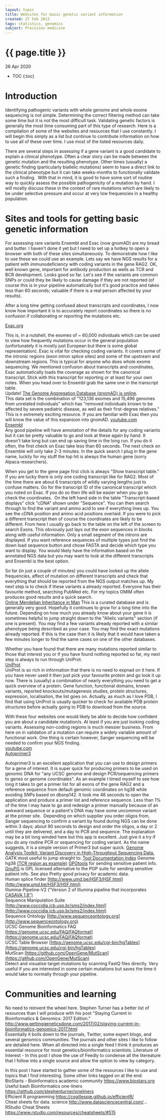 ```yaml
---
layout: topic
title: Websites for basic genetic variant information
created: 27 Feb 2012
tags: statistics, genomics
subject: Precision medicine
---
```

{{ page.title }}
================
<p class="meta">26 Apr 2020</p>

* TOC
{:toc}

# Introduction
Identifying pathogenic variants with whole genome and whole exome sequencing is not simple.
Determining the correct filtering method can take some time but it is not the most difficult task.
Validating genetic factors is generally the most time consuming part of this type of research.
Here is a compilation of some of the websites and resources that I use constantly.
I will begin this simply as a list but continue to contribute information on how to use all of these over time.
I use most of the listed resources daily.

There are several steps in assessing if a gene variant is a good candidate to explain a clinical phenotype.
Often a clear story can be made between the genetic mutation and the resulting phenotype.
Other times (usually) a genetic finding (particularly biallelic mutations) seem to have a direct link to the clinical phenotype but it can take  weeks-months to functionally validate such a finding.
 With that in mind, it is good to have some sort of routine way to quickly assess the possible pathogenicity of a mutation by hand.
I will mostly discuss these in the context of rare mutations which are likely to be under selective pressure and occur at very low frequencies in a healthy population.

# Sites and tools for getting basic genetic information
For assessing rare variants Ensembl and Exac (now gnomAD) are my bread and butter.
I haven't done it yet but I need to set up a hotkey to open a browser with both of these sites simultaneously.
To demonstrate how I like to use these we could use an example.
Lets say we have NGS results for a patient with immunodeficiency with coding variants in the gene RAG2.
OK, well known gene, important for antibody production as wells as TCR and BCR development.
Looks good so far.
Let's see if the variants are common SNPs or could they be likely to cause damage if they are not reported (of course this is in your pipeline automatically but it's good practice and takes less than 60 seconds; valuable if there is a real person affected by your results).

After a long time getting confused about transcripts and coordinates, I now know how important it is to accurately report coordinates so there is no confusion if collaborating or reporting the mutations etc.


[Exac.org](http://exac.broadinstitute.org)

This is, in a nutshell, the exomes of ~ 60,000 individuals which can be used to view how frequently mutations occur in the general population (unfortunately it is mostly just European but there is some global representation). Exac is vital for checking coding variants.
It covers some of the intronic regions (exon intron splice sites) and some of the upstream and downstream regions.
This is typical for anyone who does whole exome sequencing.
We mentioned confusion about transcripts and coordinates, Exac automatically loads the coverage as shown for the canonical transcript.
Stick with this transcript for reporting or at least for your own notes.
When you head over to Ensembl grab the same one in the transcript table.  
Update! [The Genome Aggregation Database (gnomAD) is online](http://gnomad.broadinstitute.org/about).  
This data set is the combination of "123,136 exomes and 15,496 genomes from unrelated individuals" which has "removed individuals known to be affected by severe pediatric disease, as well as their first-degree relatives."
This is n extremely exciting resource. If you are familiar with Exac then you will know the value of this expansion into gnomAD.
[youtube.com](https://youtu.be/_uRuFZv4JaU)  
[Ensembl](http://www.ensembl.org/index.html)  
Any good pipeline will have annotation of the details for any coding variants but it can be pretty valuable to go and look at these again by hand.
It doesn't take long but can end up saving time in the long run.
If you do it often, the first check on Exac take less than 60 seconds.
The next check on Ensemble will only take 2-3 minutes.
In the quick search I plug in the gene name, luckily for my stuff the top hit is always the human gene (sorry Alpaca researchers).

When you get to the gene page first click is always "Show transcript table."
If you are lucky there is only one coding transcript like for RAG2.
Most of the time there are about 6 transcripts of wildly varying lengths just to confuse matters.
Go for the transcript ID of the canonical transcript which you noted on Exac.
If you do so then life will be easier when you go to check the coordinates. 
On the left hand side in the table "Transcript-based displays" click "cDNA" shown under "Sequence".
You can then search through to find the variant and amino acid to see if everything lines up.
You see the cDNA position and amino acid positions overlaid. If you were to pick a different transcript then of course the coordinates are likely to be different.
From here I usually go back to the table on the left of the screen to search Exons.
This obviously just lays out the exon sequences in blocks along with useful information.
Only a small segment of the introns are displayed.
If you want reference sequences of multiple types just find the down load sequence button and chose FASTA and decide which type you want to display.
You would likely have the information based on the annotated NGS data but you may want to look at the different transcripts and Ensembl is the best option.

So far (in just a couple of minutes) you could have looked up the allele frequencies, affect of mutation on different transcripts and check that everything that should be reported from the NGS output matches up.
My next step is to check if these variants a already reported.
Everyone has their favourite method, searching PubMed etc.
For my topics OMIM often produces good results and a quick search.  
[Online Mendelian Inheritance in Man](https://www.omim.org/)
This is a curated database and is generally very good.
Hopefully it continues to grow for a long time into the future.
Depending on how much you already know about your gene it is sometimes helpful to jump straight down to the "Allelic variants" section (if one is present).
You may find a few variants already reported with a similar phenotype being described as your case.
You may find the exact mutations already reported.
If this is the case then it is likely that it would have taken a few minutes longer to find the same cases on one of the other databases.

Whether you have found that there are many mutations reported similar to those that interest you or if you have found nothing reported so far, my next step is always to run through UniProt.  
[UniProt](http://www.uniprot.org)  
UniProt is so rich in information that there is no need to expnad on it here.
If you have never used it then just pick your favourite protein and go look it up now.
There is (usually) a combination of nearly everything you need to get a quick overview of a protein.
Gene function, functional domains, known variants, reported knockouts/mutagenesis studies, protein structures, expression, localisation, the list goes on.
Actually, as much as I love PDB, I find that using UniProt is usually quicker to check for available PDB protein structures before actually going to PDB to download from the source.

With these four websites one would likely be able to decide how confident you are about a candidate mutation/s.
At least if you are just looking coding variants.
Assessing non-coding regions is much messier business.
From here on in validation of a mutation can require a widely variable amount of functional work.
One thing is certain however, Sanger sequencing will be needed to confirm your NGS finding.  
[youtube.com](https://www.youtube.com/watch?v=3amsDkyiMu8)  
[Autoprimer3](https://github.com/gantzgraf/autoprimer3/releases/tag/v3.0.2)

Autoprimer3 is an excellent application that you can use to design primers for a gene of interest.
It is super quick for producing primers to be used on genomic DNA for "any UCSC genome and design PCR/sequencing primers to genes or genome coordinates".
As an example I timed myself to see how long it takes to get a primer list for all exons of the gene RAG2 and a reference sequence from default genomic coordinates on hg38 while avoiding SNPs based on dbsnp142.
It took me 46 seconds to open the application and produce a primer list and reference sequence.
Less than 1% of the time I may have to go and redesign a primer manually because of an awkward sequence or a patient's DNA may have some uncommon variant at the primer site. 
Depending on which supplier you order oligos from, Sanger sequencing to confirm a variant by found during NGS can be done within 3 days; about 90 seconds to design and order the oligos, a day or 2 until they are delivered,  and a day to PCR and sequence.
The explanation may be a bit long winded here but this app is excellent.
Just give it a try if you do any routine PCR or sequencing for coding variant.
As the name suggests, it is a simple version of Primer3 but super quick.
[Genome Analysis Toolkit: Variant Discovery in High-Throughput Sequencing Data.](https://software.broadinstitute.org/gatk/)
GATK most useful to jump straight to: [Tool Documentation Index](https://software.broadinstitute.org/gatk/documentation/tooldocs/) Genome hg38 [(TCR region as example)](http://genome.ucsc.edu/cgi-bin/das/hg38/dna?segment=chr7:142299011,142813287)
[GPGtools](https://gpgtools.org)
for sending sensitive patient info.
[GnuPG](https://www.gnupg.org) is GPL licensed alternative to the PGP suite for sending sensitive patient info.
See also Pretty good privacy for academic data.  
Human splice finder [http://www.umd.be/HSF3/HSF.html](http://www.umd.be/HSF3/HSF.html)  
Illumina-Pipeline-V2 ("Version 2 of Illumina pipeline that incorporates [CASAVA 1.8")](https://github.com/nirav99/Illumina-Pipeline-V2/blob/master/IlluminaPipelineCASAVA1_8.pdf)  
Sequence Manipulation Suite  
[http://www.coccidia.icb.usp.br/sms2/index.html](http://www.coccidia.icb.usp.br/sms2/index.html)  
Sequence Ontology [http://www.sequenceontology.org](http://www.sequenceontology.org)  
UCSC Genome Bioinformatics FAQ [https://genome.ucsc.edu/FAQ/FAQformat](https://genome.ucsc.edu/FAQ/FAQformat)  
UCSC Table Browser [https://genome.ucsc.edu/cgi-bin/hgTables](https://genome.ucsc.edu/cgi-bin/hgTables)  
MutScan [https://github.com/OpenGene/MutScan](https://github.com/OpenGene/MutScan)  
Detect and visualise target mutations by scanning FastQ files directly.
Very useful if you are interested in some certain mutations but saves the time it would take to normally through your pipeline. 

# Communities and learning
No need to reinvent the wheel here. Stephen Turner has a better list of resources than I will produce with his post "Staying Current in Bioinformatics & Genomics: 2017 Edition." 
http://www.gettinggeneticsdone.com/2017/02/staying-current-in-bioinformatics-genomics-2017.html  
Essentially it boils down to the journals, Twitter, some expert blogs, and several genomics communities.
The journals and other sites I like to follow are detailed here.
When all directed into a single feed I think it produces an essential resource for most genetics/bioinformatics scientists.
Literature of Interest - In this post I show the use of Feedly to condense all the litereature that I follow into a single source and allow the option to view by category.

In this post I have started to gather some of the resources I like to use and topics that I find interesting.
Some other links tagged on at the end:  
BioStarts - Bioinformatics academic community https://www.biostars.org  
Useful bash Bioinformatics one-liners  
https://github.com/stephenturner/oneliners  
Efficient R programming https://csgillespie.github.io/efficientR/  
Cheat sheets for data.   science http://www.datasciencecentral.com/...
RStudio Cheat Sheets  
https://www.rstudio.com/resources/cheatsheets/#515  
